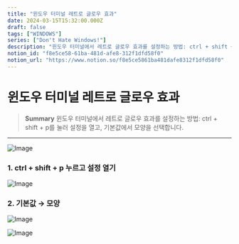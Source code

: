 ```yaml
---
title: "윈도우 터미널 레트로 글로우 효과"
date: 2024-03-15T15:32:00.000Z
draft: false
tags: ["WINDOWS"]
series: ["Don't Hate Windows!"]
description: "윈도우 터미널에서 레트로 글로우 효과를 설정하는 방법: ctrl + shift + p를 눌러 설정을 열고, 기본값에서 모양을 선택합니다."
notion_id: "f8e5ce58-61ba-481d-afe8-312f1dfd58f0"
notion_url: "https://www.notion.so/f8e5ce5861ba481dafe8312f1dfd58f0"
---
```


# 윈도우 터미널 레트로 글로우 효과

> **Summary**
> 윈도우 터미널에서 레트로 글로우 효과를 설정하는 방법: ctrl + shift + p를 눌러 설정을 열고, 기본값에서 모양을 선택합니다.

---

![Image](https://prod-files-secure.s3.us-west-2.amazonaws.com/09ccd4d5-876c-4bba-bbdf-cc77a0a11257/9286d1b0-f092-4626-8a29-275c3015d452/Untitled.png?X-Amz-Algorithm=AWS4-HMAC-SHA256&X-Amz-Content-Sha256=UNSIGNED-PAYLOAD&X-Amz-Credential=ASIAZI2LB466ROBCSOOE%2F20250724%2Fus-west-2%2Fs3%2Faws4_request&X-Amz-Date=20250724T101919Z&X-Amz-Expires=3600&X-Amz-Security-Token=IQoJb3JpZ2luX2VjEAIaCXVzLXdlc3QtMiJIMEYCIQCn0%2F67XXNoro1nMLaogn0WS2fjLT2w7aPow21gqF6jlQIhAJ7jABVP7TvEpo5omZ49hMQKht97kpsxdoT6kQKtIju5Kv8DCCoQABoMNjM3NDIzMTgzODA1IgyEDntU5OE%2FZ%2FRqQtsq3AOhOpVckJ855DFd9dqCWVcfUEmnKQItxkSNYgEfM9RMuufgjOOrbwgdBKGjTzJC9j1hrg7LMsWmwe6C%2BwpkJrX0NlpShoz5Yetc3PxLIFzNNRi5qjyGt7OgH02Bkecc1do%2B7BXvqfNKrsgkdh4BytA4noV7XZem6or1rMUAW6fBFCEIee45TaPM3txq8CTh17nA8HrC2TAPo3XDTT2kAZ5FbQpqd5gWv0HpK6NPaYmXt4NepYZe8HbbzzxyCbJ490h2cTgdU0%2BIVbGYGHlci33dnefm0YtMxFt65CVKjB790mfSzkJRel6PqWDhCTsOUitxJ0Cei%2BdLaEJGy8T5ljokaWHhVacvVLHk01C6Q0j%2BPLQdg07hCH53Heh1rQeYKvJVIdHNDqfADYcKU%2FuehyYdDywTX9SI5oSc99Ir9NVY2WlioHxGmQl31UOGYKb%2FqpI9Z0jSJyA90RSMAIUHu6Dw%2F3NJlxguqz9KLxO5xxXjuQQ4yTGSwk%2FYQnL6vQ3q5IqYmpX%2FjMIhpokQL%2Fn9LpNS37Mrdvo1Qy32weaIuG93YedORXdFd1d5VZHc2YqLj2d1FlGRKBAlHMvTa3GbP2%2BvUOb9UdGhqEJirBp%2FDbcvZ7m0dyZSLWQynVPJJzCU9ofEBjqkAduRdCk4xI3AWE9yhrc8cO%2B1dq99bMlVTY3HQ5vipP5vFs9hgmIqRgtI1YWdFNgJLjQCPHj%2BMNMe4AfyE40OEjwvARfEK%2FtQPDHjBv4rbVbv0ynzL%2FEf8lPiAyBB6btYbUitip%2BqEAMWtYurE8T31og38Sha9R5wvppqrE9OmscM4b1Q9qOaAlc9Jua14%2FHjgao2r8vPZSqGo0ksZP7jkR%2Baqld5&X-Amz-Signature=ed803bc3eb409a1709aa8e55e61532e553f4fcdc42e639ece0f59fac64363933&X-Amz-SignedHeaders=host&x-amz-checksum-mode=ENABLED&x-id=GetObject)

### 1. ctrl + shift + p 누르고 설정 열기

![Image](https://prod-files-secure.s3.us-west-2.amazonaws.com/09ccd4d5-876c-4bba-bbdf-cc77a0a11257/cc6fad48-740f-4463-85ad-bc7db20b64ab/Untitled.png?X-Amz-Algorithm=AWS4-HMAC-SHA256&X-Amz-Content-Sha256=UNSIGNED-PAYLOAD&X-Amz-Credential=ASIAZI2LB466ROBCSOOE%2F20250724%2Fus-west-2%2Fs3%2Faws4_request&X-Amz-Date=20250724T101919Z&X-Amz-Expires=3600&X-Amz-Security-Token=IQoJb3JpZ2luX2VjEAIaCXVzLXdlc3QtMiJIMEYCIQCn0%2F67XXNoro1nMLaogn0WS2fjLT2w7aPow21gqF6jlQIhAJ7jABVP7TvEpo5omZ49hMQKht97kpsxdoT6kQKtIju5Kv8DCCoQABoMNjM3NDIzMTgzODA1IgyEDntU5OE%2FZ%2FRqQtsq3AOhOpVckJ855DFd9dqCWVcfUEmnKQItxkSNYgEfM9RMuufgjOOrbwgdBKGjTzJC9j1hrg7LMsWmwe6C%2BwpkJrX0NlpShoz5Yetc3PxLIFzNNRi5qjyGt7OgH02Bkecc1do%2B7BXvqfNKrsgkdh4BytA4noV7XZem6or1rMUAW6fBFCEIee45TaPM3txq8CTh17nA8HrC2TAPo3XDTT2kAZ5FbQpqd5gWv0HpK6NPaYmXt4NepYZe8HbbzzxyCbJ490h2cTgdU0%2BIVbGYGHlci33dnefm0YtMxFt65CVKjB790mfSzkJRel6PqWDhCTsOUitxJ0Cei%2BdLaEJGy8T5ljokaWHhVacvVLHk01C6Q0j%2BPLQdg07hCH53Heh1rQeYKvJVIdHNDqfADYcKU%2FuehyYdDywTX9SI5oSc99Ir9NVY2WlioHxGmQl31UOGYKb%2FqpI9Z0jSJyA90RSMAIUHu6Dw%2F3NJlxguqz9KLxO5xxXjuQQ4yTGSwk%2FYQnL6vQ3q5IqYmpX%2FjMIhpokQL%2Fn9LpNS37Mrdvo1Qy32weaIuG93YedORXdFd1d5VZHc2YqLj2d1FlGRKBAlHMvTa3GbP2%2BvUOb9UdGhqEJirBp%2FDbcvZ7m0dyZSLWQynVPJJzCU9ofEBjqkAduRdCk4xI3AWE9yhrc8cO%2B1dq99bMlVTY3HQ5vipP5vFs9hgmIqRgtI1YWdFNgJLjQCPHj%2BMNMe4AfyE40OEjwvARfEK%2FtQPDHjBv4rbVbv0ynzL%2FEf8lPiAyBB6btYbUitip%2BqEAMWtYurE8T31og38Sha9R5wvppqrE9OmscM4b1Q9qOaAlc9Jua14%2FHjgao2r8vPZSqGo0ksZP7jkR%2Baqld5&X-Amz-Signature=8837fffe7888603e60f02314f60d54196b0439ad0726207eab195a0ea8222635&X-Amz-SignedHeaders=host&x-amz-checksum-mode=ENABLED&x-id=GetObject)

### 2. 기본값 → 모양

![Image](https://prod-files-secure.s3.us-west-2.amazonaws.com/09ccd4d5-876c-4bba-bbdf-cc77a0a11257/8e6e92f4-a040-497e-859c-13da8b8cb885/Untitled.png?X-Amz-Algorithm=AWS4-HMAC-SHA256&X-Amz-Content-Sha256=UNSIGNED-PAYLOAD&X-Amz-Credential=ASIAZI2LB466ROBCSOOE%2F20250724%2Fus-west-2%2Fs3%2Faws4_request&X-Amz-Date=20250724T101919Z&X-Amz-Expires=3600&X-Amz-Security-Token=IQoJb3JpZ2luX2VjEAIaCXVzLXdlc3QtMiJIMEYCIQCn0%2F67XXNoro1nMLaogn0WS2fjLT2w7aPow21gqF6jlQIhAJ7jABVP7TvEpo5omZ49hMQKht97kpsxdoT6kQKtIju5Kv8DCCoQABoMNjM3NDIzMTgzODA1IgyEDntU5OE%2FZ%2FRqQtsq3AOhOpVckJ855DFd9dqCWVcfUEmnKQItxkSNYgEfM9RMuufgjOOrbwgdBKGjTzJC9j1hrg7LMsWmwe6C%2BwpkJrX0NlpShoz5Yetc3PxLIFzNNRi5qjyGt7OgH02Bkecc1do%2B7BXvqfNKrsgkdh4BytA4noV7XZem6or1rMUAW6fBFCEIee45TaPM3txq8CTh17nA8HrC2TAPo3XDTT2kAZ5FbQpqd5gWv0HpK6NPaYmXt4NepYZe8HbbzzxyCbJ490h2cTgdU0%2BIVbGYGHlci33dnefm0YtMxFt65CVKjB790mfSzkJRel6PqWDhCTsOUitxJ0Cei%2BdLaEJGy8T5ljokaWHhVacvVLHk01C6Q0j%2BPLQdg07hCH53Heh1rQeYKvJVIdHNDqfADYcKU%2FuehyYdDywTX9SI5oSc99Ir9NVY2WlioHxGmQl31UOGYKb%2FqpI9Z0jSJyA90RSMAIUHu6Dw%2F3NJlxguqz9KLxO5xxXjuQQ4yTGSwk%2FYQnL6vQ3q5IqYmpX%2FjMIhpokQL%2Fn9LpNS37Mrdvo1Qy32weaIuG93YedORXdFd1d5VZHc2YqLj2d1FlGRKBAlHMvTa3GbP2%2BvUOb9UdGhqEJirBp%2FDbcvZ7m0dyZSLWQynVPJJzCU9ofEBjqkAduRdCk4xI3AWE9yhrc8cO%2B1dq99bMlVTY3HQ5vipP5vFs9hgmIqRgtI1YWdFNgJLjQCPHj%2BMNMe4AfyE40OEjwvARfEK%2FtQPDHjBv4rbVbv0ynzL%2FEf8lPiAyBB6btYbUitip%2BqEAMWtYurE8T31og38Sha9R5wvppqrE9OmscM4b1Q9qOaAlc9Jua14%2FHjgao2r8vPZSqGo0ksZP7jkR%2Baqld5&X-Amz-Signature=3a1c26b98b0ca3be3b560ffecaf133fbd5ec08609ba3c33c6007cb6d95ae433f&X-Amz-SignedHeaders=host&x-amz-checksum-mode=ENABLED&x-id=GetObject)

![Image](https://prod-files-secure.s3.us-west-2.amazonaws.com/09ccd4d5-876c-4bba-bbdf-cc77a0a11257/d2d79480-8741-4129-907a-c91227188589/Untitled.png?X-Amz-Algorithm=AWS4-HMAC-SHA256&X-Amz-Content-Sha256=UNSIGNED-PAYLOAD&X-Amz-Credential=ASIAZI2LB466ROBCSOOE%2F20250724%2Fus-west-2%2Fs3%2Faws4_request&X-Amz-Date=20250724T101919Z&X-Amz-Expires=3600&X-Amz-Security-Token=IQoJb3JpZ2luX2VjEAIaCXVzLXdlc3QtMiJIMEYCIQCn0%2F67XXNoro1nMLaogn0WS2fjLT2w7aPow21gqF6jlQIhAJ7jABVP7TvEpo5omZ49hMQKht97kpsxdoT6kQKtIju5Kv8DCCoQABoMNjM3NDIzMTgzODA1IgyEDntU5OE%2FZ%2FRqQtsq3AOhOpVckJ855DFd9dqCWVcfUEmnKQItxkSNYgEfM9RMuufgjOOrbwgdBKGjTzJC9j1hrg7LMsWmwe6C%2BwpkJrX0NlpShoz5Yetc3PxLIFzNNRi5qjyGt7OgH02Bkecc1do%2B7BXvqfNKrsgkdh4BytA4noV7XZem6or1rMUAW6fBFCEIee45TaPM3txq8CTh17nA8HrC2TAPo3XDTT2kAZ5FbQpqd5gWv0HpK6NPaYmXt4NepYZe8HbbzzxyCbJ490h2cTgdU0%2BIVbGYGHlci33dnefm0YtMxFt65CVKjB790mfSzkJRel6PqWDhCTsOUitxJ0Cei%2BdLaEJGy8T5ljokaWHhVacvVLHk01C6Q0j%2BPLQdg07hCH53Heh1rQeYKvJVIdHNDqfADYcKU%2FuehyYdDywTX9SI5oSc99Ir9NVY2WlioHxGmQl31UOGYKb%2FqpI9Z0jSJyA90RSMAIUHu6Dw%2F3NJlxguqz9KLxO5xxXjuQQ4yTGSwk%2FYQnL6vQ3q5IqYmpX%2FjMIhpokQL%2Fn9LpNS37Mrdvo1Qy32weaIuG93YedORXdFd1d5VZHc2YqLj2d1FlGRKBAlHMvTa3GbP2%2BvUOb9UdGhqEJirBp%2FDbcvZ7m0dyZSLWQynVPJJzCU9ofEBjqkAduRdCk4xI3AWE9yhrc8cO%2B1dq99bMlVTY3HQ5vipP5vFs9hgmIqRgtI1YWdFNgJLjQCPHj%2BMNMe4AfyE40OEjwvARfEK%2FtQPDHjBv4rbVbv0ynzL%2FEf8lPiAyBB6btYbUitip%2BqEAMWtYurE8T31og38Sha9R5wvppqrE9OmscM4b1Q9qOaAlc9Jua14%2FHjgao2r8vPZSqGo0ksZP7jkR%2Baqld5&X-Amz-Signature=973c1ea9f3ff87e196e9bc92bc208b2afea0f6390ba38f9189ceff20e633f0e0&X-Amz-SignedHeaders=host&x-amz-checksum-mode=ENABLED&x-id=GetObject)

